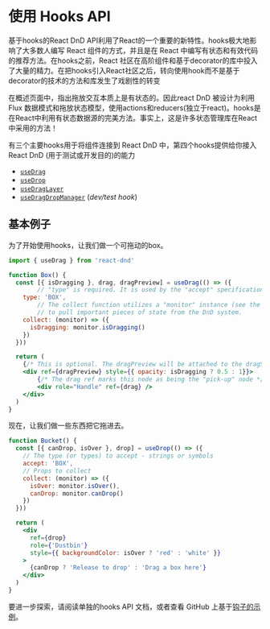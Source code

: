 # 使用 Hooks API

基于hooks的React DnD API利用了React的一个重要的新特性。hooks极大地影响了大多数人编写 React 组件的方式，并且是在 React 中编写有状态和有效代码的推荐方法。在hooks之前，React 社区在高阶组件和基于decorator的库中投入了大量的精力。在把hooks引入React社区之后，转向使用hook而不是基于decorator的技术的方法和库发生了戏剧性的转变

在概述页面中，指出拖放交互本质上是有状态的。因此react DnD 被设计为利用 Flux 数据模式和拖放状态模型，使用actions和reducers(独立于react)。hooks是在React中利用有状态数据源的完美方法。事实上，这是许多状态管理库在React中采用的方法！

有三个主要hooks用于将组件连接到 React DnD 中，第四个hooks提供给你接入React DnD (用于测试或开发目的)的能力

- [`useDrag`](/hooks-api/useDrag.md)
- [`useDrop`](/hooks-api/useDrop.md)
- [`useDragLayer`](/hooks-api/useDragLayer.md)
- [`useDragDropManager`](/hooks-api/useDragDropManager.md) (_dev/test hook_)

## 基本例子

为了开始使用hooks，让我们做一个可拖动的box。

```jsx
import { useDrag } from 'react-dnd'

function Box() {
  const [{ isDragging }, drag, dragPreview] = useDrag(() => ({
		// "type" is required. It is used by the "accept" specification of drop targets.
    type: 'BOX',
		// The collect function utilizes a "monitor" instance (see the Overview for what this is)
		// to pull important pieces of state from the DnD system.
    collect: (monitor) => ({
      isDragging: monitor.isDragging()
    })
  }))

  return (
    {/* This is optional. The dragPreview will be attached to the dragSource by default */}
    <div ref={dragPreview} style={{ opacity: isDragging ? 0.5 : 1}}>
        {/* The drag ref marks this node as being the "pick-up" node */}
        <div role="Handle" ref={drag} />
    </div>
  )
}
```

现在，让我们做一些东西把它拖进去。

```jsx
function Bucket() {
  const [{ canDrop, isOver }, drop] = useDrop(() => ({
    // The type (or types) to accept - strings or symbols
    accept: 'BOX',
    // Props to collect
    collect: (monitor) => ({
      isOver: monitor.isOver(),
      canDrop: monitor.canDrop()
    })
  }))

  return (
    <div
      ref={drop}
      role={'Dustbin'}
      style={{ backgroundColor: isOver ? 'red' : 'white' }}
    >
      {canDrop ? 'Release to drop' : 'Drag a box here'}
    </div>
  )
}
```

要进一步探索，请阅读单独的hooks API 文档，或者查看 GitHub 上基于[钩子的示例](https://github.com/react-dnd/react-dnd/tree/main/packages/examples-hooks)。
